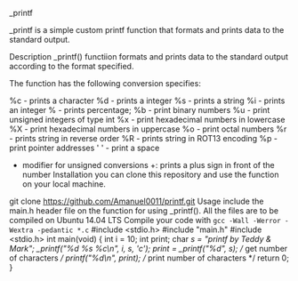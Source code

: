 _printf

_printf is a simple custom printf function that formats and prints data to the standard output.

Description
_printf() functiion formats and prints data to the standard output according to the format specified.

The function has the following conversion specifies:

%c - prints a character
%d - prints a integer
%s - prints a string
%i - prints an integer
% - prints percentage;
%b - print binary numbers
%u - print unsigned integers of type int
%x - print hexadecimal numbers in lowercase
%X - print hexadecimal numbers in uppercase
%o - print octal numbers
%r - prints string in reverse order
%R - prints string in ROT13 encoding
%p - print pointer addresses
' ' - print a space
- modifier for unsigned conversions
+: prints a plus sign in front of the number
Installation
you can clone this repository and use the function on your local machine.

git clone https://github.com/Amanuel0011/printf.git
Usage
include the main.h header file on the function for using _printf().
All the files are to be compiled on Ubuntu 14.04 LTS
Compile your code with `gcc -Wall -Werror -Wextra -pedantic *.c`
#include <stdio.h>
#include "main.h"
#include <stdio.h>
int main(void)
{
int i = 10;
int print;
char *s = "printf by Teddy & Mark";
_printf("%d %s %c\n", i, s, 'c');
print =  _printf("%d", s); /* get number of characters */
printf("%d\n", print); /* print number of characters */
return 0;
}

